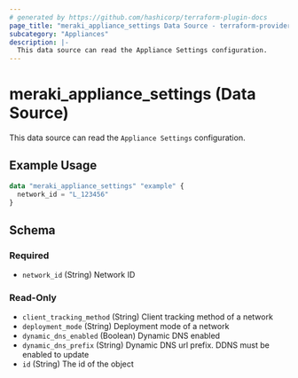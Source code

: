 ```yaml
---
# generated by https://github.com/hashicorp/terraform-plugin-docs
page_title: "meraki_appliance_settings Data Source - terraform-provider-meraki"
subcategory: "Appliances"
description: |-
  This data source can read the Appliance Settings configuration.
---
```


# meraki_appliance_settings (Data Source)

This data source can read the `Appliance Settings` configuration.

## Example Usage

```terraform
data "meraki_appliance_settings" "example" {
  network_id = "L_123456"
}
```

<!-- schema generated by tfplugindocs -->
## Schema

### Required

- `network_id` (String) Network ID

### Read-Only

- `client_tracking_method` (String) Client tracking method of a network
- `deployment_mode` (String) Deployment mode of a network
- `dynamic_dns_enabled` (Boolean) Dynamic DNS enabled
- `dynamic_dns_prefix` (String) Dynamic DNS url prefix. DDNS must be enabled to update
- `id` (String) The id of the object
